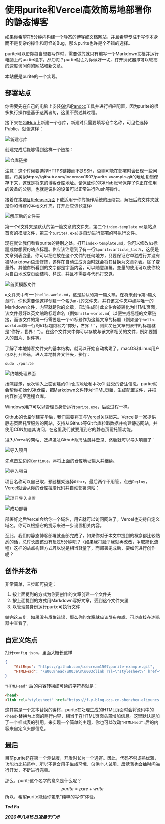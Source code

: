 # 使用purite和Vercel高效简易地部署你的静态博客

如果你希望在5分钟内构建一个静态的博客或文档网站，并且希望专注于写作本身而不是复杂的操作和奇怪的Bug，那么purite也许是个不错的选择。

purite可以使你每当想要写作时，需要做的就只有编写一个Markdown文档并运行电脑上的purite程序，然后呢？purite就会为你做好一切，打开浏览器即可以较高的速度访问你的网站和新文章。

本站便是purite的一个实现。

## 部署站点

你需要先在自己的电脑上安装[Git](https://git-scm.com/)和[Pandoc](https://pandoc.org/)工具并进行相应配置，因为purite的很多执行操作是基于这两者的，这里不赘述其过程。

接下来在[GitHub](https://github,com/)上新建一个仓库，新建时只需要填写仓库名称，可见性选择Public，就像这样：

![新建仓库](https://f-y-blog.oss-cn-shenzhen.aliyuncs.com/0-2.png)

创建完成后能够得到这样一个链接：

![仓库链接](https://f-y-blog.oss-cn-shenzhen.aliyuncs.com/0-3.png)

注意：这个时候要选择HTTPS链接而不是SSH，否则可能在部署时会出现一些问题。将类似https://github.com/icecream1507/purite-example.git的地址复制保存下来，这就是将来的博客仓库地址。请保证你的GitHub账号保存了你正在使用的设备的公钥，也就是说你的设备可以正常进行Push等操作。

接着在[本项目Release页面](https://github.com/icecream1507/purite/releases/tag/v0.0.1)下载适用于你的操作系统的压缩包，解压后的文件夹就是你的博客的本地文件夹。打开后应该长这样:

![解压后的文件夹](https://f-y-blog.oss-cn-shenzhen.aliyuncs.com/0-1.png)

第一个`0`文件夹是默认的第一篇文章的文件夹，第二个`index-template.md`是站点首页的模版文件，第三个`purite(.exe)`是自动进行部署的可执行文件。

现在就让我们看看purite的特别之处。打开`index-template.md`，你可以修改`h1`标题成你想要的站点标题。你应该注意到了有一行`%purite:article_list%`，这便是文章列表变量，你可以把它放在这个文件的任何地方，只要保证它单独成行并没有被Markdown语法修饰，这样在自动生成页面时就会将其替换为文章列表。除了变量外，其他你所看到的文字都是字面内容，可以随意编辑。变量的使用可以使你较为自由地改变页面结构、样式，并且不需要与代码打交道。

![首页模版文件](https://f-y-blog.oss-cn-shenzhen.aliyuncs.com/0-6.png)

`0`文件夹中有一个`hello-world.md`，这是默认的第一篇文章。在将来创作第`n`篇文章时，你也需要像这样创建一个名为`n-1`的文件夹，并在该文件夹中编写唯一的Markdown文件，内容就是你的文章，自动生成时此文件会被转化为HTML页面，该文件最好以英文缩略标题命名（例如`hello-world.md`）以便生成易懂的文章链接，而该文件的第一行需要是一个`h1`标题作为这篇文章的标题（例如这个`hello-world.md`第一行的`h1`标题内容为“你好，世界！”，则此文在文章列表中的标题就是“你好，世界！”）。在这个文件夹中你可以存放与该文章相关的文件，例如要插入的图片、附件等。

了解了本地博客文件夹的基本结构，就可以开始自动构建了。macOS和Linux用户可以打开终端，进入本地博客文件夹，执行：

```shell
sudo ./purite
```

![终端处理界面](https://f-y-blog.oss-cn-shenzhen.aliyuncs.com/0-7.png)

按照提示，依次输入上面创建的Git仓库地址和本次Git提交的备注信息。purite就会帮你初始化Git仓库，把Markdown文件转为HTML页面，生成配置文件，并把内容推送至远程仓库。

Windows用户可以以管理员身份运行`purite.exe`，后面过程一样。

Github的仓库创建完毕后，我们需要将其与[Vercel](https://vercel.com)关联起来。Vercel是一家提供静态页面托管服务的网站，支持从Github等Git仓库拉取数据并构建静态网站，并使用CDN加速其访问，在这里我们就要用到它的静态页面托管功能。

进入Vercel的网站，选择通过Github账号注册并登录，然后就可以导入项目了：

![导入项目](https://f-y-blog.oss-cn-shenzhen.aliyuncs.com/0-4.png)

先点击左边的`Continue`，再将上面的仓库地址输入并继续。

![导入项目](https://f-y-blog.oss-cn-shenzhen.aliyuncs.com/0-5.png)

项目名称可以自己取，预设框架选择`Other`，最后两个不用管，点击`Deploy`，Vercel就会从你的仓库拉取代码并自动部署网站：

![项目导入设置](https://f-y-blog.oss-cn-shenzhen.aliyuncs.com/0-8.png)

![成功部署](https://f-y-blog.oss-cn-shenzhen.aliyuncs.com/0-9.png)

部署好之后Vercel会给你一个域名，用它就可以访问网站了。Vercel也支持自定义域名，你可以根据它的提示来进一步设置相关内容。

至此，我们的静态博客部署就全部完成了，如果你对于本文中提到的概念都比较熟悉的话，总时长应该没有超过5分钟吧？（如果我打脸了我就再改改，争取简化流程）这样的站点构建方式可以说是相当轻量了，而部署完成后，要如何进行创作呢？

## 创作并发布

非常简单，三步即可搞定：

1. 按上面提到的方式为你要创作的文章创建一个文件夹
2. 按上面提到的方式用Markdown写好文章，丢到这个文件夹里
3. 以管理员身份运行purite可执行文件

做完这三步，如果没有发生错误，那么你的文章就应该发布完成，可以直接在浏览器中查看了。

## 自定义站点

打开`config.json`，里面大概长这样

```json
{
    "GitRepo": "https://github.com/icecream1507/purite-example.git",
    "HTMLHead": "\u003chead\u003e\n\u003clink rel=\"stylesheet\" href=\"https://f-y-blog.oss-cn-shenzhen.aliyuncs.com/style.css\" /\u003e"
}
```

`"HTMLHead":`后的内容转换成可读的字符串就是：

```html
<head>
<link rel="stylesheet" href="https://f-y-blog.oss-cn-shenzhen.aliyuncs.com/style.css" />"
```

这其实是一个文本替换的素材，purite在处理生成的HTML页面时会将源码中的`<head>`替换为上面的两行内容，相当于在HTML页面头部增加信息。这里默认是加了一个样式表的引用，来实现一个简单的主题，你也可以改动`"HTMLHead":`后的内容来自定义头部信息。

## 最后

目前purite还在第一个测试版，开发时长为一个通宵。因此，代码不够成熟优雅，功能也比较简单，所以不适合用于生成环境，仅供个人试用。后续我也会抽时间进行开发，不断进行完善。

那么，purite这个名字的意义是什么呢？
$$
purite=pure+write
$$
所以，希望purite能给你带来“纯粹的写作”体验。



***Ted Fu***

***2020年八月15日凌晨于广州***